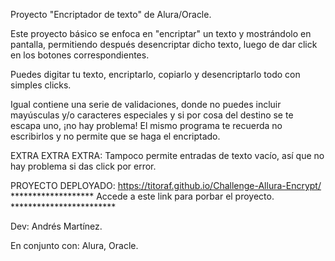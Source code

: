 Proyecto "Encriptador de texto" de Alura/Oracle.

Este proyecto básico se enfoca en "encriptar" un texto y mostrándolo en pantalla, permitiendo después desencriptar dicho texto, luego de dar click en los botones correspondientes.

Puedes digitar tu texto, encriptarlo, copiarlo y desencriptarlo todo con simples clicks.

Igual contiene una serie de validaciones, donde no puedes incluir mayúsculas y/o caracteres especiales y si por cosa del destino se te escapa uno, ¡no hay problema! El mismo programa te recuerda no escribirlos
y no permite que se haga el encriptado.

EXTRA EXTRA EXTRA:
Tampoco permite entradas de texto vacío, así que no hay problema si das click por error.

PROYECTO DEPLOYADO:
https://titoraf.github.io/Challenge-Allura-Encrypt/
******************* Accede a este link para porbar el proyecto. ************************

Dev:
Andrés Martínez.

En conjunto con:
Alura, Oracle.
